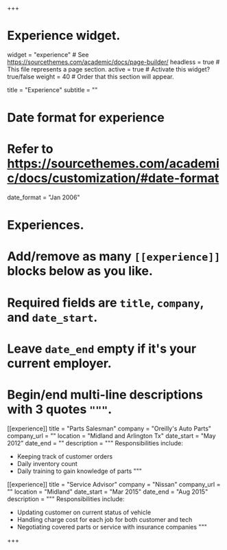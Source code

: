 +++
# Experience widget.
widget = "experience"  # See https://sourcethemes.com/academic/docs/page-builder/
headless = true  # This file represents a page section.
active = true  # Activate this widget? true/false
weight = 40  # Order that this section will appear.

title = "Experience"
subtitle = ""

# Date format for experience
#   Refer to https://sourcethemes.com/academic/docs/customization/#date-format
date_format = "Jan 2006"

# Experiences.
#   Add/remove as many `[[experience]]` blocks below as you like.
#   Required fields are `title`, `company`, and `date_start`.
#   Leave `date_end` empty if it's your current employer.
#   Begin/end multi-line descriptions with 3 quotes `"""`.
[[experience]]
  title = "Parts Salesman"
  company = "Oreilly's Auto Parts"
  company_url = ""
  location = "Midland and Arlington Tx"
  date_start = "May 2012"
  date_end = ""
  description = """
  Responsibilities include:
  
  * Keeping track of customer orders
  * Daily inventory count
  * Daily training to gain knowledge of parts
  """

[[experience]]
  title = "Service Advisor"
  company = "Nissan"
  company_url = ""
  location = "Midland"
  date_start = "Mar 2015"
  date_end = "Aug 2015"
  description = """
  Responsibilities include:

  * Updating customer on current status of vehicle
  * Handling charge cost for each job for both customer and tech
  * Negotiating covered parts or service with insurance companies
  """

+++
